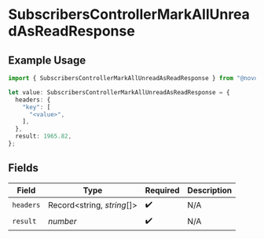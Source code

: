 # SubscribersControllerMarkAllUnreadAsReadResponse

## Example Usage

```typescript
import { SubscribersControllerMarkAllUnreadAsReadResponse } from "@novu/api/models/operations";

let value: SubscribersControllerMarkAllUnreadAsReadResponse = {
  headers: {
    "key": [
      "<value>",
    ],
  },
  result: 1965.82,
};
```

## Fields

| Field                      | Type                       | Required                   | Description                |
| -------------------------- | -------------------------- | -------------------------- | -------------------------- |
| `headers`                  | Record<string, *string*[]> | :heavy_check_mark:         | N/A                        |
| `result`                   | *number*                   | :heavy_check_mark:         | N/A                        |